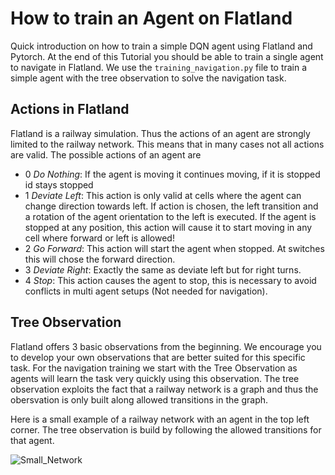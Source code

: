 # How to train an Agent on Flatland
Quick introduction on how to train a simple DQN agent using Flatland and Pytorch. At the end of this Tutorial you should be able to train a single agent to navigate in Flatland.
We use the `training_navigation.py` file to train a simple agent with the tree observation to solve the navigation task.

## Actions in Flatland
Flatland is a railway simulation. Thus the actions of an agent are strongly limited to the railway network. This means that in many cases not all actions are valid.
The possible actions of an agent are

- 0 *Do Nothing*:  If the agent is moving it continues moving, if it is stopped id stays stopped
- 1 *Deviate Left*: This action is only valid at cells where the agent can change direction towards left. If action is chosen, the left transition and a rotation of the agent orientation to the left is executed. If the agent is stopped at any position, this action will cause it to start moving in any cell where forward or left is allowed!
- 2 *Go Forward*: This action will start the agent when stopped. At switches this will chose the forward direction.
- 3 *Deviate Right*: Exactly the same as deviate left but for right turns.
- 4 *Stop*: This action causes the agent to stop, this is necessary to avoid conflicts in multi agent setups (Not needed for navigation).

## Tree Observation
Flatland offers 3 basic observations from the beginning. We encourage you to develop your own observations that are better suited for this specific task.
For the navigation training we start with the Tree Observation as agents will learn the task very quickly using this observation.
The tree observation exploits the fact that a railway network is a graph and thus the obersvation is only built along allowed transitions in the graph.

Here is a small example of a railway network with an agent in the top left corner. The tree observation is build by following the allowed transitions for that agent.

![Small_Network](https://i.imgur.com/utqMx08.png)